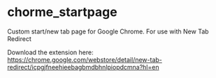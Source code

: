 chorme_startpage
================

Custom start/new tab page for Google Chrome. For use with New Tab Redirect

Download the extension here:
https://chrome.google.com/webstore/detail/new-tab-redirect/icpgjfneehieebagbmdbhnlpiopdcmna?hl=en
